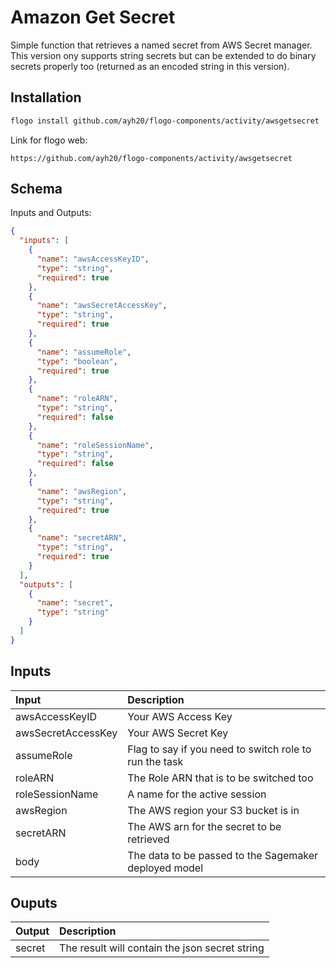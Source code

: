 # Amazon Get Secret

Simple function that retrieves a named secret from AWS Secret manager.
This version ony supports string secrets but can be extended to do binary secrets properly too (returned as an encoded string in this version).

## Installation

```bash
flogo install github.com/ayh20/flogo-components/activity/awsgetsecret
```

Link for flogo web:

```
https://github.com/ayh20/flogo-components/activity/awsgetsecret
```

## Schema

Inputs and Outputs:

```json
{
  "inputs": [
    {
      "name": "awsAccessKeyID",
      "type": "string",
      "required": true
    },
    {
      "name": "awsSecretAccessKey",
      "type": "string",
      "required": true
    },
    {
      "name": "assumeRole",
      "type": "boolean",
      "required": true
    },
    {
      "name": "roleARN",
      "type": "string",
      "required": false
    },
    {
      "name": "roleSessionName",
      "type": "string",
      "required": false
    },
    {
      "name": "awsRegion",
      "type": "string",
      "required": true
    },
    {
      "name": "secretARN",
      "type": "string",
      "required": true
    }
  ],
  "outputs": [
    {
      "name": "secret",
      "type": "string"
    }
  ]
}
```

## Inputs

| Input              | Description                                            |
| :----------------- | :----------------------------------------------------- |
| awsAccessKeyID     | Your AWS Access Key                                    |
| awsSecretAccessKey | Your AWS Secret Key                                    |
| assumeRole         | Flag to say if you need to switch role to run the task |
| roleARN            | The Role ARN that is to be switched too                |
| roleSessionName    | A name for the active session                          |
| awsRegion          | The AWS region your S3 bucket is in                    |
| secretARN          | The AWS arn for the secret to be retrieved             |
| body               | The data to be passed to the Sagemaker deployed model  |

## Ouputs

| Output | Description                                    |
| :----- | :--------------------------------------------- |
| secret | The result will contain the json secret string |
